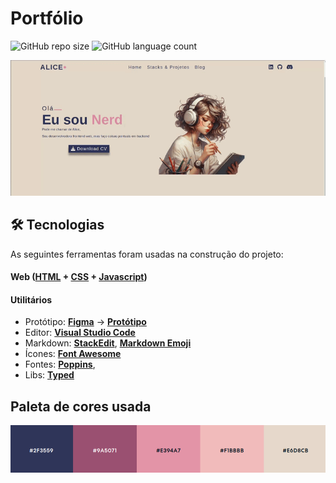 # Portfólio

![GitHub repo size](https://img.shields.io/github/repo-size/Ana-Alice-Honorio/portfolio-alice?style=for-the-badge)
![GitHub language count](https://img.shields.io/github/languages/count/Ana-Alice-Honorio/portfolio-alice?style=for-the-badge)

![primeira página do portfolio](./images/portfolio.gif)

## 🛠 Tecnologias

As seguintes ferramentas foram usadas na construção do projeto:

#### **Web**  ([HTML](https://developer.mozilla.org/en-US/docs/Web/HTML)  +  [CSS](https://developer.mozilla.org/en-US/docs/Web/CSS) + [Javascript](https://developer.mozilla.org/en-US/docs/Web/JavaScript))

#### **Utilitários**

-   Protótipo:  **[Figma]()**  →  **[Protótipo]()**
-   Editor:  **[Visual Studio Code](https://code.visualstudio.com/)**
-   Markdown:  **[StackEdit](https://stackedit.io/)**,  **[Markdown Emoji](https://gist.github.com/rxaviers/7360908)**
-   Ícones:   **[Font Awesome](https://fontawesome.com/)**
-   Fontes:  **[Poppins](https://fonts.google.com/specimen/Poppins)**,
-   Libs: **[Typed](https://github.com/mattboldt/typed.js/)**

## Paleta de cores usada

![paleta de cores](./images/paleta-usada.png)
